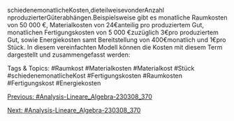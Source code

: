schiedenemonatlicheKosten,dieteilweisevonderAnzahl nproduzierterGüterabhängen.Beispielsweise
gibt es monatliche Raumkosten von 50 000 €, Materialkosten von 24€anteilig pro produziertem Gut,
monatlichen Fertigungskosten von 5 000 €zuzüglich 3€pro produziertem Gut, sowie Energiekosten
samt Bereitstellung von 400€monatlich und 1€pro Stück. In diesem vereinfachten Modell können
die Kosten mit diesem Term dargestellt und zusammengefasst werden:

   Tags & Topics:
   #Raumkost
   #Materialkosten
   #Materialkost
   #Stück
   #schiedenemonatlicheKost
   #Fertigungskosten
   #Raumkosten
   #Fertigungskost
   #Energiekosten

[Previous: #Analysis-Lineare_Algebra-230308_370](Analysis-Lineare_Algebra-230308_370.md)

[Next: #Analysis-Lineare_Algebra-230308_370](Analysis-Lineare_Algebra-230308_370.md)